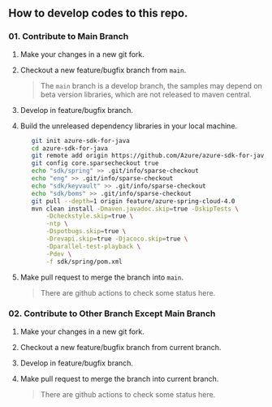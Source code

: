 ## How to develop codes to this repo.


### 01. Contribute to Main Branch

1. Make your changes in a new git fork.
2. Checkout a new  feature/bugfix branch from `main`.
   > The `main` branch is a develop branch, the samples may depend on beta version libraries, which are not released to maven central.

3. Develop in feature/bugfix branch.
4. Build the unreleased dependency libraries in your local machine.
   ```bash
      git init azure-sdk-for-java
      cd azure-sdk-for-java
      git remote add origin https://github.com/Azure/azure-sdk-for-java.git
      git config core.sparsecheckout true
      echo "sdk/spring" >> .git/info/sparse-checkout
      echo "eng" >> .git/info/sparse-checkout
      echo "sdk/keyvault" >> .git/info/sparse-checkout
      echo "sdk/boms" >> .git/info/sparse-checkout
      git pull --depth=1 origin feature/azure-spring-cloud-4.0
      mvn clean install -Dmaven.javadoc.skip=true -DskipTests \
          -Dcheckstyle.skip=true \
          -ntp \
          -Dspotbugs.skip=true \
          -Drevapi.skip=true -Djacoco.skip=true \
          -Dparallel-test-playback \
          -Pdev \
          -f sdk/spring/pom.xml
   ```
5. Make pull request to merge the branch into `main`.

   > There are github actions to check some status here.

### 02. Contribute to Other Branch Except Main Branch

1. Make your changes in a new git fork.
2. Checkout a new  feature/bugfix branch from current branch.
3. Develop in feature/bugfix branch.
5. Make pull request to merge the branch into current branch.

   > There are github actions to check some status here.
